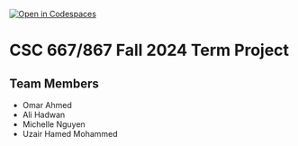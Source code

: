 [![Open in Codespaces](https://classroom.github.com/assets/launch-codespace-2972f46106e565e64193e422d61a12cf1da4916b45550586e14ef0a7c637dd04.svg)](https://classroom.github.com/open-in-codespaces?assignment_repo_id=16636292)
# CSC 667/867 Fall 2024 Term Project

## Team Members

- Omar Ahmed
- Ali Hadwan
- Michelle Nguyen
- Uzair Hamed Mohammed
